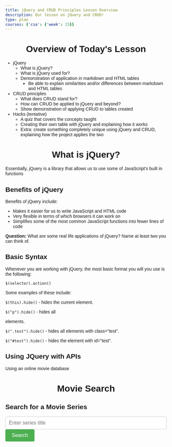 ```yaml
---
title: jQuery and CRUD Principles Lesson Overview
description: Our lesson on jQuery and CRUD!
type: plan
courses: {'csa': {'week': 15}}
---
```


# Overview of Today's Lesson

- jQuery
    - What is jQuery?
    - What is jQuery used for?
    - Demonstration of application in markdown and HTML tables
        - Be able to explain similarities and/or differences between markdown and HTML tables
- CRUD principles
    - What does CRUD stand for?
    - How can CRUD be applied to jQuery and beyond?
    - Show demonstration of applying CRUD to tables created
- Hacks (tentative)
    - A quiz that covers the concepts taught 
    - Creating their own table with jQuery and explaining how it works
    - Extra: create something completely unique using jQuery and CRUD, explaining how the project applies the two

# What is jQuery?

Essentially, jQuery is a library that allows us to use some of JavaScript's built in functions

## Benefits of jQuery

Benefits of jQuery include:

- Makes it easier for us to write JavaScript and HTML code
- Very flexible in terms of which browsers it can work on
- Simplifies some of the most common JavaScript functions into fewer lines of code

**Question:** What are some real life applications of jQuery? Name at least two you can think of. 

## Basic Syntax

Whenever you are working with jQuery, the most basic format you will you use is the following:

```$(selector).action()```

Some examples of these include:

```$(this).hide()``` - hides the current element.


```$("p").hide()``` - hides all <p> elements.


```$(".test").hide()``` - hides all elements with class="test".


```$("#test").hide()``` - hides the element with id="test".

## Using JQuery with APIs

Using an online movie database

<html>
<head>
  <link rel="stylesheet" type="text/css" href="https://cdn.datatables.net/1.10.25/css/jquery.dataTables.min.css">
    <style>
    body {
      font-family: Arial, sans-serif;
    }
    .container {
      max-width: 600px;
      margin: 0 auto;
      padding: 20px;
    }
    h1 {
      text-align: center;
    }
    form {
      margin-bottom: 20px;
    }
    input[type="text"] {
      width: 100%;
      padding: 10px;
      font-size: 16px;
      border-radius: 4px;
      border: 1px solid #ccc;
    }
    button {
      padding: 10px 20px;
      font-size: 16px;
      border-radius: 4px;
      background-color: #4CAF50;
      color: #fff;
      border: none;
      cursor: pointer;
    }
    .movie-container {
      margin-bottom: 20px;
    }
    .movie-series-table {
      width: 100%;
      border-collapse: collapse;
    }
    .movie-series-table th,
    .movie-series-table td {
      padding: 8px;
      text-align: left;
      border-bottom: 1px solid #ddd;
    }
    .movie-series-table th {
      background-color: #f2f2f2;
    }
  </style>
</head>
<body>
  <h1>Movie Search</h1>

  <h2>Search for a Movie Series</h2>
  <form id="seriesForm">
    <input type="text" id="seriesInput" placeholder="Enter series title">
    <button type="submit">Search</button>
  </form>
  <div id="seriesContainer"></div>

  <script src="https://code.jquery.com/jquery-3.6.0.min.js"></script>
  <script src="https://cdn.datatables.net/1.10.25/js/jquery.dataTables.min.js"></script>
  <script>
    function fetchMovieSeriesData(seriesTitle) {
      var apiUrl = "https://api.themoviedb.org/3/search/movie?api_key=5f87798890b72c6ac53b262ba43ed8c6&query=" + encodeURIComponent(seriesTitle); 
      var request = new XMLHttpRequest(); // requests data
      request.open("GET", apiUrl, true); // fetches the data from the url
      request.onload = function() { 
        if (request.status === 200) { // if request is successful - more specific than before
          var data = JSON.parse(request.responseText); // JS variable from JSON data
          fetchSeriesMovieData(data);
        } else {
          document.getElementById("seriesContainer").textContent = "Error fetching movie series data.";
        }
      };
      request.onerror = function() {
        document.getElementById("seriesContainer").textContent = "Error fetching movie series data.";
      };
      request.send();
    }
    function fetchSeriesMovieData(data) {
      if (data.results && data.results.length > 0) { // checks that data contains info and is not empty
        var movieSeries = data.results;
        var creditsDataPromises = movieSeries.map(function(movie) { // creates an array of promises, which each fetch data for a movie in the series through a separate API request
          var apiUrl = "https://api.themoviedb.org/3/movie/" + movie.id + "/credits?api_key=5f87798890b72c6ac53b262ba43ed8c6";
          return fetch(apiUrl).then(function(response) { // each request from each promise
            return response.json();
          });
        });
        Promise.all(creditsDataPromises).then(function(creditsData) { // All promises are resolved and a new function is called with the movies series and the data
          displayMovieSeriesData(movieSeries, creditsData);  
        }).catch(function(error) { // if an error appears
          document.getElementById("seriesContainer").textContent = "Error fetching movie series data.";
        });
      } else {
        document.getElementById("seriesContainer").textContent = "No movie series found.";
      }
    }
    function displayMovieSeriesData(movieSeries, creditsData) {
      var table = document.createElement("table"); // creates a JS table
      table.classList.add("movie-series-table"); // styles the table
      var tableHeader = table.createTHead(); // a header is created 
      var headerRow = tableHeader.insertRow(); // Rows are added to the table
      var columns = ["Title", "Popularity", "Vote Count", "Vote Average", "Poster"]; // column titles
      for (var i = 0; i < columns.length; i++) { // iterates through column array and continues until i is greater than length of columns
      // basically, rows are created for every column
        var th = document.createElement("th"); // rows are added underneath the headers
        th.textContent = columns[i]; // data is added to the rows
        headerRow.appendChild(th); // the rows are displayed
      }
      var tableBody = table.createTBody(); // the body of the table is created
      for (var j = 0; j < movieSeries.length; j++) { // another for loop but iterates through the data
      // this way, every single row with contain data since the loop stops once all the data is iterated through
        var movie = movieSeries[j]; // the data is assigned to a variable
        var row = tableBody.insertRow(); // rows are added to the body
        var titleCell = row.insertCell(); 
        titleCell.textContent = movie.title; // the title is displayed in new cells at the rows
        var popularityCell = row.insertCell();
        popularityCell.textContent = movie.popularity; // the popularity is displayed
        var voteCountCell = row.insertCell();
        voteCountCell.textContent = movie.vote_count; // the vote count is displayed
        var voteAverageCell = row.insertCell();
        voteAverageCell.textContent = movie.vote_average; // the vote average is displayed
        var posterCell = row.insertCell();
        var posterImage = document.createElement("img");
        posterImage.src = "https://image.tmdb.org/t/p/w200" + movie.poster_path;
        posterImage.alt = "Movie Poster";
        posterCell.appendChild(posterImage);
      }
      document.getElementById("seriesContainer").appendChild(table);
      $('.movie-series-table').DataTable();
    } 
    document.getElementById("seriesForm").addEventListener("submit", function(event) {
      event.preventDefault();
      var seriesTitle = document.getElementById("seriesInput").value;
      fetchMovieSeriesData(seriesTitle);
    });
  </script>
</body>
</html>

